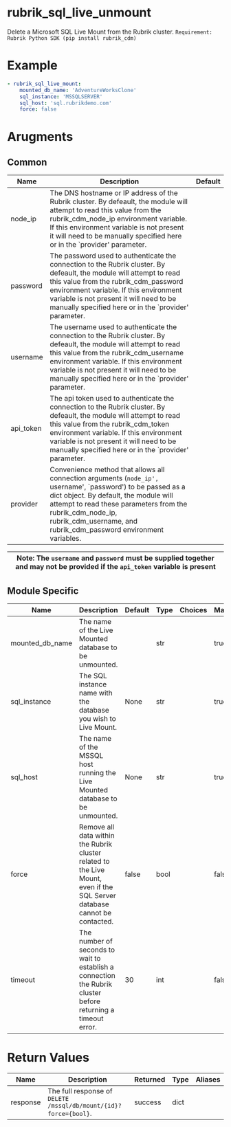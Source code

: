 # rubrik_sql_live_unmount

Delete a Microsoft SQL Live Mount from the Rubrik cluster.
`Requirement: Rubrik Python SDK (pip install rubrik_cdm)`

# Example

```yaml
- rubrik_sql_live_mount:
    mounted_db_name: 'AdventureWorksClone'
    sql_instance: 'MSSQLSERVER'
    sql_host: 'sql.rubrikdemo.com'
    force: false
```

# Arugments

## Common

| Name      | Description                                                                                                                                                                                                                                                                                               | Default |
|-----------|-----------------------------------------------------------------------------------------------------------------------------------------------------------------------------------------------------------------------------------------------------------------------------------------------------------|---------|
| node_ip   | The DNS hostname or IP address of the Rubrik cluster. By defeault, the module will attempt to read this value from the rubrik_cdm_node_ip environment variable. If this environment variable is not present it will need to be manually specified here or in the `provider' parameter.                    |         |
| password  | The password used to authenticate the connection to the Rubrik cluster. By defeault, the module will attempt to read this value from the rubrik_cdm_password environment variable. If this environment variable is not present it will need to be manually specified here or in the `provider' parameter. |         |
| username  | The username used to authenticate the connection to the Rubrik cluster. By defeault, the module will attempt to read this value from the rubrik_cdm_username environment variable. If this environment variable is not present it will need to be manually specified here or in the `provider' parameter. |         |
| api_token | The api token used to authenticate the connection to the Rubrik cluster. By defeault, the module will attempt to read this value from the rubrik_cdm_token environment variable. If this environment variable is not present it will need to be manually specified here or in the `provider' parameter.   |         |
| provider  | Convenience method that allows all connection arguments (`node_ip', `username', `password') to be passed as a dict object. By default, the module will attempt to read these parameters from the rubrik_cdm_node_ip, rubrik_cdm_username, and rubrik_cdm_password environment variables.                  |         |

| Note: The `username` and `password` must be supplied together and may not be provided if the `api_token` variable is present|
| --- |

## Module Specific

| Name                   | Description                                                                                                                                                         | Default | Type | Choices | Mandatory | Aliases |
|------------------------|---------------------------------------------------------------------------------------------------------------------------------------------------------------------|---------|------|---------|-----------|---------|
| mounted_db_name        | The name of the Live Mounted database to be unmounted.    |         | str  |         | true      |         |
| sql_instance           | The SQL instance name with the database you wish to Live Mount.                               | None | str  |         |true|         |
| sql_host               | The name of the MSSQL host running the Live Mounted database to be unmounted.  | None   | str |         |true|         |
| force             | Remove all data within the Rubrik cluster related to the Live Mount, even if the SQL Server database cannot be contacted.  | false    | bool |        | false |         |
| timeout                | The number of seconds to wait to establish a connection the Rubrik cluster before returning a timeout error. | 30      | int  |         |false|         |

# Return Values

| Name     | Description                                                                | Returned | Type | Aliases |
|----------|----------------------------------------------------------------------------|----------|------|---------|
| response | The full response of `DELETE /mssql/db/mount/{id}?force={bool}`.           | success  | dict |         |
